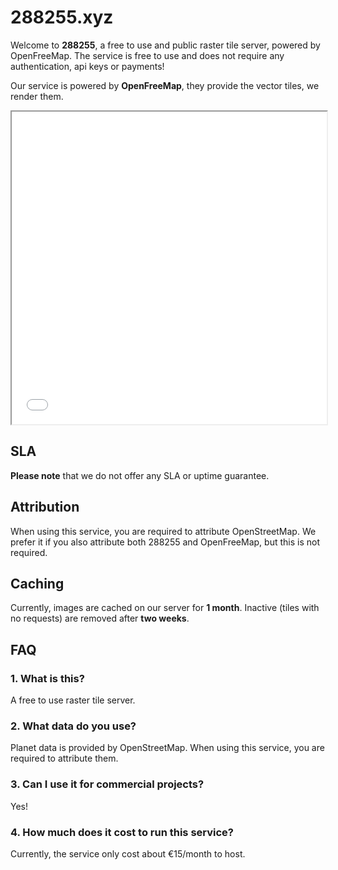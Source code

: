 # 288255.xyz
Welcome to **288255**, a free to use and public raster tile server, powered by OpenFreeMap.
The service is free to use and does not require any authentication, api keys or payments!

Our service is powered by **OpenFreeMap**, they provide the vector tiles, we render them.

<iframe src="/map.html" style="width:100%;height:500px;">Iframe failed to load</iframe>

## SLA
**Please note** that we do not offer any SLA or uptime guarantee.

## Attribution
When using this service, you are required to attribute OpenStreetMap.
We prefer it if you also attribute both 288255 and OpenFreeMap, but this is not required.

## Caching
Currently, images are cached on our server for **1 month**. Inactive (tiles with no requests) are removed after **two weeks**.

## FAQ
### 1. What is this?
A free to use raster tile server.

### 2. What data do you use?
Planet data is provided by OpenStreetMap.
When using this service, you are required to attribute them.

### 3. Can I use it for commercial projects?
Yes!

### 4. How much does it cost to run this service?
Currently, the service only cost about €15/month to host.